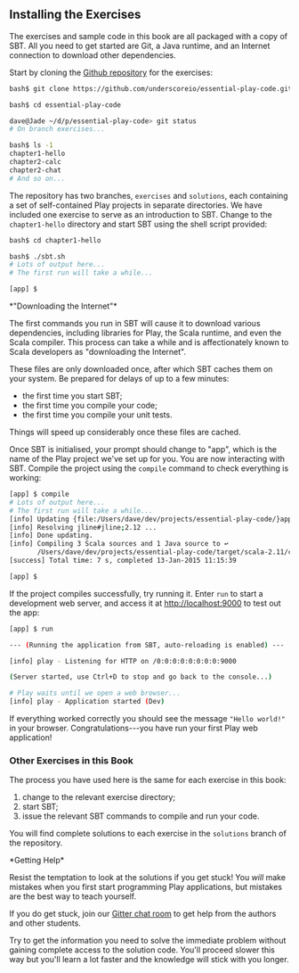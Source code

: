 ## Installing the Exercises

The exercises and sample code in this book
are all packaged with a copy of SBT.
All you need to get started are Git, a Java runtime,
and an Internet connection to download other dependencies.

Start by cloning the [Github repository](link-exercises) for the exercises:

~~~ bash
bash$ git clone https://github.com/underscoreio/essential-play-code.git

bash$ cd essential-play-code

dave@Jade ~/d/p/essential-play-code> git status
# On branch exercises...

bash$ ls -1
chapter1-hello
chapter2-calc
chapter2-chat
# And so on...
~~~

The repository has two branches, `exercises` and `solutions`,
each containing a set of self-contained Play projects in separate directories.
We have included one exercise to serve as an introduction to SBT.
Change to the `chapter1-hello` directory and start SBT
using the shell script provided:

~~~ bash
bash$ cd chapter1-hello

bash$ ./sbt.sh
# Lots of output here...
# The first run will take a while...

[app] $
~~~

<div class="callout callout-info">
*"Downloading the Internet"*

The first commands you run in SBT will cause it to
download various dependencies, including libraries for Play,
the Scala runtime, and even the Scala compiler.
This process can take a while and is affectionately known
to Scala developers as "downloading the Internet".

These files are only downloaded once,
after which SBT caches them on your system.
Be prepared for delays of up to a few minutes:

 - the first time you start SBT;
 - the first time you compile your code;
 - the first time you compile your unit tests.

Things will speed up considerably once these files are cached.
</div>

Once SBT is initialised, your prompt should change to "app",
which is the name of the Play project we've set up for you.
You are now interacting with SBT.
Compile the project using the `compile` command
to check everything is working:

~~~ bash
[app] $ compile
# Lots of output here...
# The first run will take a while...
[info] Updating {file:/Users/dave/dev/projects/essential-play-code/}app...
[info] Resolving jline#jline;2.12 ...
[info] Done updating.
[info] Compiling 3 Scala sources and 1 Java source to ↩
       /Users/dave/dev/projects/essential-play-code/target/scala-2.11/classes...
[success] Total time: 7 s, completed 13-Jan-2015 11:15:39

[app] $
~~~

If the project compiles successfully, try running it. Enter `run` to start a development web server, and access it at [http://localhost:9000](http://localhost:9000) to test out the app:

~~~ bash
[app] $ run

--- (Running the application from SBT, auto-reloading is enabled) ---

[info] play - Listening for HTTP on /0:0:0:0:0:0:0:0:9000

(Server started, use Ctrl+D to stop and go back to the console...)

# Play waits until we open a web browser...
[info] play - Application started (Dev)
~~~

If everything worked correctly you should see the message `"Hello world!"` in your browser. Congratulations---you have run your first Play web application!

### Other Exercises in this Book

The process you have used here is the same for each exercise in this book:

1.  change to the relevant exercise directory;
2.  start SBT;
3.  issue the relevant SBT commands to compile and run your code.

You will find complete solutions to each exercise in the `solutions` branch
of the repository.

<div class="callout callout-warning">
*Getting Help*

Resist the temptation to look at the solutions if you get stuck!
You *will* make mistakes when you first start programming Play applications,
but mistakes are the best way to teach yourself.

If you do get stuck, join our [Gitter chat room](https://gitter.im/underscoreio/scala)
to get help from the authors and other students.

Try to get the information you need to solve the immediate problem
without gaining complete access to the solution code.
You'll proceed slower this way but you'll learn a lot faster
and the knowledge will stick with you longer.

</div>
